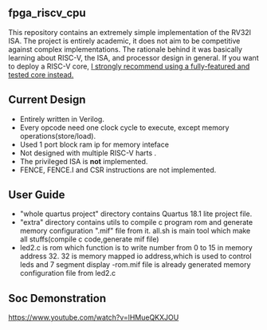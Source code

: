 ## fpga_riscv_cpu
This repository contains an extremely simple implementation of the RV32I ISA. The project is entirely academic, it does not aim to be competitive against complex implementations. The rationale behind it was basically learning about RISC-V, the ISA, and processor design in general. If you want to deploy a RISC-V core, [I strongly recommend using a fully-featured and tested core instead.](https://github.com/riscv/riscv-wiki/wiki/RISC-V-Cores-and-SoCs)  

## Current Design
- Entirely written in Verilog.
- Every opcode need one clock cycle to execute, except memory operations(store/load).
- Used 1 port block ram ip for memory inteface
- Not designed with multiple RISC-V harts .
- The privileged ISA is **not** implemented.
- FENCE, FENCE.I and CSR instructions are not implemented.
 
## User Guide
- "whole quartus project" directory contains Quartus 18.1 lite project file.
- "extra" directory contains utils to compile c program rom and generate memory configuration ".mif" file from it.
	all.sh is main tool which make all stuffs(compile c code,generate mif file)
- led2.c is rom which function is to write number from 0 to 15 in memory address 32.
  32 is memory mapped io address,which is used to control leds and 7 segment display
-rom.mif file is already generated memory configuration file from led2.c

## Soc Demonstration
https://www.youtube.com/watch?v=lHMueQKXJOU
